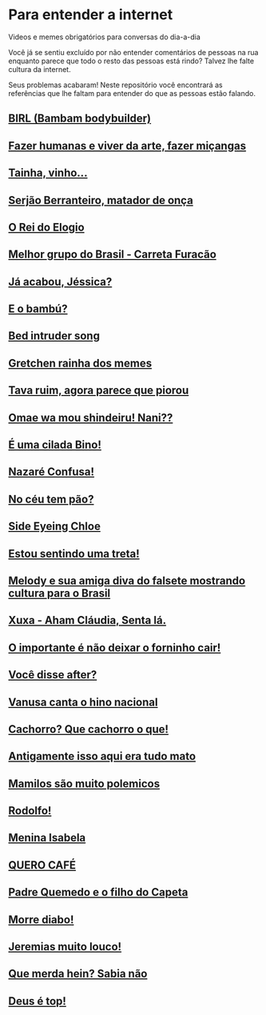 # Para entender a internet
Videos e memes obrigatórios para conversas do dia-a-dia

Você já se sentiu excluído por não entender comentários de pessoas na rua enquanto parece que todo o resto das pessoas está rindo? Talvez lhe falte cultura da internet.

Seus problemas acabaram! Neste repositório você encontrará as referências que lhe faltam para entender do que as pessoas estão falando.

## [BIRL (Bambam bodybuilder)](pt_br/birl)

## [Fazer humanas e viver da arte, fazer miçangas](pt_br/humanas)

## [Tainha, vinho...](pt_br/tainha)

## [Serjão Berranteiro, matador de onça](pt_br/serjao)

## [O Rei do Elogio](pt_br/rei_do_elogio)

## [Melhor grupo do Brasil - Carreta Furacão](pt_br/carreta_furacao)

## [Já acabou, Jéssica?](pt_br/acabou_jessica)

## [E o bambú?](pt_br/bambu)

## [Bed intruder song](pt_br/bed_intruder)

## [Gretchen rainha dos memes](pt_br/gretchen)

## [Tava ruim, agora parece que piorou](pt_br/tava_ruim)

## [Omae wa mou shindeiru! Nani??](pt_br/omae)

## [É uma cilada Bino!](pt_br/cilada_bino)

## [Nazaré Confusa!](pt_br/nazare_confusa)

## [No céu tem pão?](pt_br/no_ceu_tem_pao)

## [Side Eyeing Chloe](pt_br/side_eyeing_chloe)

## [Estou sentindo uma treta!](pt_br/sentindo_treta)

## [Melody e sua amiga diva do falsete mostrando cultura para o Brasil](pt_br/melody)

## [Xuxa - Aham Cláudia, Senta lá.](pt_br/senta_la_claudia)

## [O importante é não deixar o forninho cair!](pt_br/forninho)

## [Você disse after?](pt_br/after)

## [Vanusa canta o hino nacional](pt_br/vanusa_hino_nacional)

## [Cachorro? Que cachorro o que!](pt_br/cachorro)

## [Antigamente isso aqui era tudo mato ](pt_br/era_tudo_mato)

## [Mamilos são muito polemicos](pt_br/mamilos_polemicos)

## [Rodolfo!](pt_br/rodolfo)

## [Menina Isabela](pt_br/menina_isabela)

## [QUERO CAFÉ](pt_br/quero_cafe)

## [Padre Quemedo e o filho do Capeta](pt_br/padre_quemedo_filho_capeta)

## [Morre diabo!](pt_br/morre_diabo)

## [Jeremias muito louco!](pt_br/jeremias)

## [Que merda hein? Sabia não](pt_br/que_merda_sabia_nao)

## [Deus é top!](pt_br/deus_eh_top)
